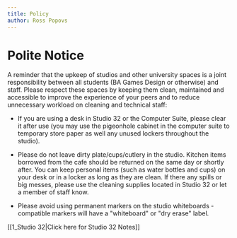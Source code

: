 ```yaml
---
title: Policy
author: Ross Popovs
---
```

# Polite Notice

A reminder that the upkeep of studios and other university spaces is a joint responsibility between all students (BA Games Design or otherwise) and staff. Please respect these spaces by keeping them clean, maintained and accessible to improve the experience of your peers and to reduce unnecessary workload on cleaning and technical staff:

- If you are using a desk in Studio 32 or the Computer Suite, please clear it after use (you may use the pigeonhole cabinet in the computer suite to temporary store paper as well any unused lockers throughout the studio).
  
- Please do not leave dirty plate/cups/cutlery in the studio. Kitchen items borrowed from the cafe should be returned on the same day or shortly after. You can keep personal items (such as water bottles and cups) on your desk or in a locker as long as they are clean. If there any spills or big messes, please use the cleaning supplies located in Studio 32 or let a member of staff know.

- Please avoid using permanent markers on the studio whiteboards - compatible markers will have a "whiteboard" or "dry erase" label.

[[1_Studio 32|Click here for Studio 32 Notes]]
